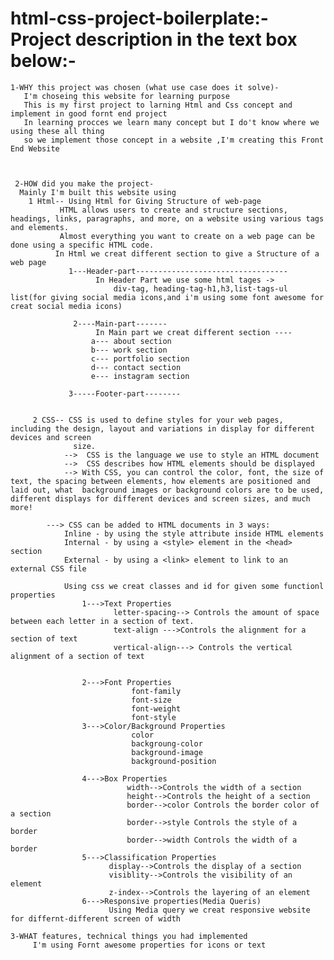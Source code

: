 # html-css-project-boilerplate:- Project description in the text box below:-

    1-WHY this project was chosen (what use case does it solve)-
       I'm choseing this website for learning purpose 
       This is my first project to larning Html and Css concept and implement in good fornt end project 
       In learning procces we learn many concept but I do't know where we using these all thing 
       so we implement those concept in a website ,I'm creating this Front End Website



     2-HOW did you make the project-
      Mainly I'm built this website using 
        1 Html-- Using Html for Giving Structure of web-page
               HTML allows users to create and structure sections, headings, links, paragraphs, and more, on a website using various tags and elements. 
               Almost everything you want to create on a web page can be done using a specific HTML code.
              In Html we creat different section to give a Structure of a web page
                 1---Header-part---------------------------------- 
                       In Header Part we use some html tages ->
                           div-tag, heading-tag-h1,h3,list-tags-ul list(for giving social media icons,and i'm using some font awesome for creat social media icons)

                  2----Main-part-------
                       In Main part we creat different section ----
                      a--- about section  
                      b--- work section
                      c--- portfolio section
                      d--- contact section
                      e--- instagram section     

                 3-----Footer-part--------


         2 CSS-- CSS is used to define styles for your web pages, including the design, layout and variations in display for different devices and screen 
                  size.
                -->  CSS is the language we use to style an HTML document
                -->  CSS describes how HTML elements should be displayed  
                --> With CSS, you can control the color, font, the size of text, the spacing between elements, how elements are positioned and laid out, what  background images or background colors are to be used, different displays for different devices and screen sizes, and much more!  

            ---> CSS can be added to HTML documents in 3 ways:   
                Inline - by using the style attribute inside HTML elements
                Internal - by using a <style> element in the <head> section   
                External - by using a <link> element to link to an external CSS file 

                Using css we creat classes and id for given some functionl properties
                    1--->Text Properties
                           letter-spacing--> Controls the amount of space between each letter in a section of text.
                           text-align --->Controls the alignment for a section of text
                           vertical-align---> Controls the vertical alignment of a section of text

 
                    2--->Font Properties
                               font-family
                               font-size
                               font-weight
                               font-style
                    3--->Color/Background Properties
                               color
                               backgroung-color
                               background-image
                               background-position
                               
                    4--->Box Properties
                              width-->Controls the width of a section
                              height-->Controls the height of a section 
                              border-->color Controls the border color of a section
                              border-->style Controls the style of a border 
                              border-->width Controls the width of a border 
                    5--->Classification Properties
                          display-->Controls the display of a section
                          visiblity-->Controls the visibility of an element
                          z-index-->Controls the layering of an element
                    6--->Responsive properties(Media Queris)
                          Using Media query we creat responsive website for differnt-different screen of width 

    3-WHAT features, technical things you had implemented
         I'm using Fornt awesome properties for icons or text

